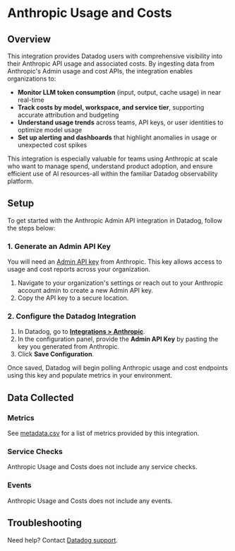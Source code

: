 # Anthropic Usage and Costs

## Overview

This integration provides Datadog users with comprehensive visibility into their Anthropic API usage and associated costs. By ingesting data from Anthropic's Admin usage and cost APIs, the integration enables organizations to:

- **Monitor LLM token consumption** (input, output, cache usage) in near real-time
- **Track costs by model, workspace, and service tier**, supporting accurate attribution and budgeting
- **Understand usage trends** across teams, API keys, or user identities to optimize model usage
- **Set up alerting and dashboards** that highlight anomalies in usage or unexpected cost spikes

This integration is especially valuable for teams using Anthropic at scale who want to manage spend, understand product adoption, and ensure efficient use of AI resources-all within the familiar Datadog observability platform.

## Setup

To get started with the Anthropic Admin API integration in Datadog, follow the steps below:

### 1. Generate an Admin API Key

You will need an [Admin API key][5] from Anthropic. This key allows access to usage and cost reports across your organization.

1. Navigate to your organization's settings or reach out to your Anthropic account admin to create a new Admin API key.
2. Copy the API key to a secure location.

### 2. Configure the Datadog Integration

1. In Datadog, go to [**Integrations > Anthropic**](https://app.datadoghq.com/integrations?integrationId=anthropic).
2. In the configuration panel, provide the **Admin API Key** by pasting the key you generated from Anthropic.
3. Click **Save Configuration**.

Once saved, Datadog will begin polling Anthropic usage and cost endpoints using this key and populate metrics in your environment.

## Data Collected

### Metrics

See [metadata.csv][4] for a list of metrics provided by this integration.

### Service Checks

Anthropic Usage and Costs does not include any service checks.

### Events

Anthropic Usage and Costs does not include any events.

## Troubleshooting

Need help? Contact [Datadog support][3].

[1]: https://www.anthropic.com/
[2]: https://app.datadoghq.com/account/settings/agent/latest
[3]: https://docs.datadoghq.com/help/
[4]: https://github.com/DataDog/integrations-core/blob/master/anthropic_usage_and_costs/metadata.csv
[5]: https://docs.anthropic.com/en/api/administration-api

